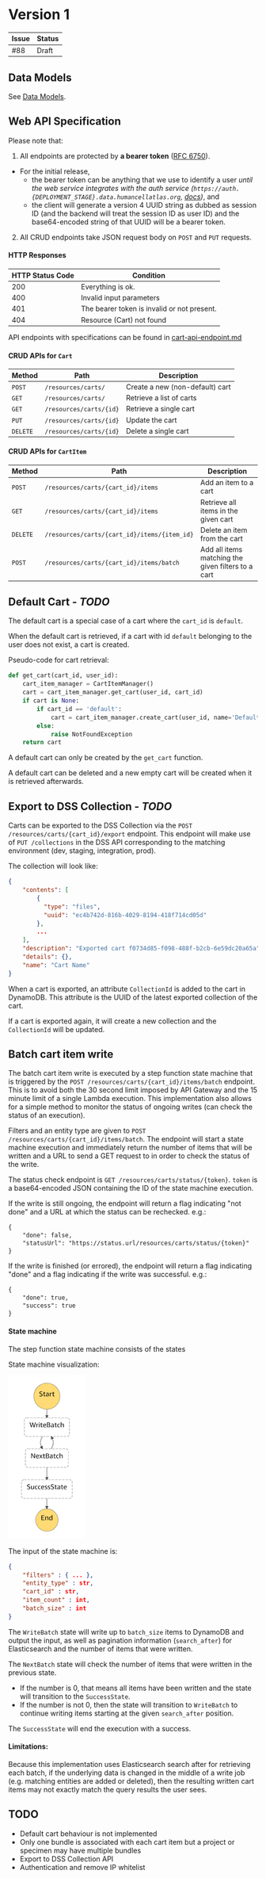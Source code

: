 # Version 1

| Issue | Status |
| ----- | ------ |
| #88   | Draft  |

## Data Models

See [Data Models](cart-api-models.md).

## Web API Specification

Please note that:
1. All endpoints are protected by **a bearer token** ([RFC 6750](https://tools.ietf.org/html/rfc6750)).
  * For the initial release,
    * the bearer token can be anything that we use to identify a user *until the web service integrates with the auth service (`https://auth.{DEPLOYMENT_STAGE}.data.humancellatlas.org`, [docs](https://allspark.dev.data.humancellatlas.org/dcp-ops/docs/wikis/Security/Authentication%20and%20Authorization/Setting%20up%20DCP%20Auth))*, and
    * the client will generate a version 4 UUID string as dubbed as session ID (and the backend will treat the session ID as user ID) and the base64-encoded string of that UUID will be a bearer token.

2. All CRUD endpoints take JSON request body on `POST` and `PUT` requests.

#### HTTP Responses

| HTTP Status Code | Condition |
| --- | --- |
| 200 | Everything is ok. |
| 400 | Invalid input parameters |
| 401 | The bearer token is invalid or not present. |
| 404 | Resource (Cart) not found |

API endpoints with specifications can be found in [cart-api-endpoint.md](cart-api-endpoints.md)

#### CRUD APIs for `Cart`

| Method | Path | Description |
| --- | --- | --- |
| `POST` | `/resources/carts/` | Create a new (non-default) cart |
| `GET` | `/resources/carts/` | Retrieve a list of carts |
| `GET` | `/resources/carts/{id}` | Retrieve a single cart |
| `PUT` | `/resources/carts/{id}` | Update the cart |
| `DELETE` | `/resources/carts/{id}` | Delete a single cart |

#### CRUD APIs for `CartItem`

| Method | Path | Description |
| --- | --- | --- |
| `POST` | `/resources/carts/{cart_id}/items` | Add an item to a cart |
| `GET` | `/resources/carts/{cart_id}/items` | Retrieve all items in the given cart |
| `DELETE` | `/resources/carts/{cart_id}/items/{item_id}` | Delete an item from the cart |
| `POST` | `/resources/carts/{cart_id}/items/batch` | Add all items matching the given filters to a cart |

## Default Cart - *TODO*

The default cart is a special case of a cart where the `cart_id` is `default`.

When the default cart is retrieved, if a cart with id `default` belonging to the user does not exist, 
a cart is created.

Pseudo-code for cart retrieval:
```python
def get_cart(cart_id, user_id):
    cart_item_manager = CartItemManager()
    cart = cart_item_manager.get_cart(user_id, cart_id)
    if cart is None:
        if cart_id == 'default':
            cart = cart_item_manager.create_cart(user_id, name='Default Cart', default=True)
        else:
            raise NotFoundException
    return cart
```

A default cart can only be created by the `get_cart` function.

A default cart can be deleted and a new empty cart will be created when it is retrieved afterwards.

## Export to DSS Collection - *TODO*

Carts can be exported to the DSS Collection via the `POST /resources/carts/{cart_id}/export` endpoint.
This endpoint will make use of `PUT /collections` in the DSS API corresponding to the matching environment 
(dev, staging, integration, prod).

The collection will look like:
```json
{
    "contents": [
        {
          "type": "files",
          "uuid": "ec4b742d-816b-4029-8194-418f714cd05d"
        },
        ...
    ],
    "description": "Exported cart f0734d85-f098-488f-b2cb-6e59dc20a65a",
    "details": {},
    "name": "Cart Name"
}
```

When a cart is exported, an attribute `CollectionId` is added to the cart in DynamoDB.
This attribute is the UUID of the latest exported collection of the cart.

If a cart is exported again, it will create a new collection and the `CollectionId` will be updated.

## Batch cart item write

The batch cart item write is executed by a step function state machine that is triggered by the 
`POST /resources/carts/{cart_id}/items/batch` endpoint.  This is to avoid both the 30 second limit
imposed by API Gateway and the 15 minute limit of a single Lambda execution.  This implementation
also allows for a simple method to monitor the status of ongoing writes (can check the status of an execution).

Filters and an entity type are given to `POST /resources/carts/{cart_id}/items/batch`.
The endpoint will start a state machine execution and immediately return the number
of items that will be written and a URL to send a GET request to in order to check the
status of the write.

The status check endpoint is `GET /resources/carts/status/{token}`.
`token` is a base64-encoded JSON containing the ID of the state machine execution.

If the write is still ongoing, the endpoint will return a flag indicating "not done" and
a URL at which the status can be rechecked.  e.g.:
```
{
    "done": false,
    "statusUrl": "https://status.url/resources/carts/status/{token}"
}
```

If the write is finished (or errored), the endpoint will return a flag indicating "done" 
and a flag indicating if the write was successful.  e.g.: 
```
{
    "done": true,
    "success": true
}
```  

#### State machine

The step function state machine consists of the states

State machine visualization:

![State machine visualization](state_machine.png)

The input of the state machine is:

```json
{
    "filters" : { ... },
    "entity_type" : str,
    "cart_id" : str,
    "item_count" : int,
    "batch_size" : int
}
```

The `WriteBatch` state will write up to `batch_size` items to DynamoDB and output the input, 
as well as pagination information (`search_after`) for Elasticsearch and the number of items 
that were written.

The `NextBatch` state will check the number of items that were written in the previous state.
- If the number is 0, that means all items have been written and the state will transition to
the `SuccessState`.
- If the number is not 0, then the state will transition to `WriteBatch` to continue writing
items starting at the given `search_after` position.

The `SuccessState` will end the execution with a success.

#### Limitations:

Because this implementation uses Elasticsearch search after for retrieving each batch, 
if the underlying data is changed in the middle of a write job (e.g. matching entities 
are added or deleted), then the resulting written cart items may not exactly match
the query results the user sees.

## TODO

- Default cart behaviour is not implemented
- Only one bundle is associated with each cart item but a project or specimen may have multiple bundles
- Export to DSS Collection API
- Authentication and remove IP whitelist
